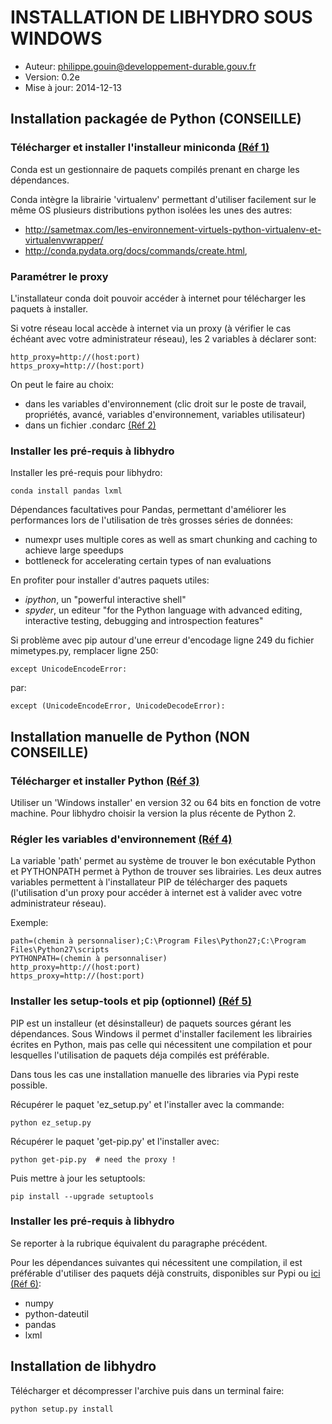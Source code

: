 INSTALLATION DE LIBHYDRO SOUS WINDOWS
===============================================================================

* Auteur: philippe.gouin@developpement-durable.gouv.fr
* Version: 0.2e
* Mise à jour: 2014-12-13

Installation packagée de Python (CONSEILLE)
-------------------------------------------------------------------------------
### Télécharger et installer l'installeur miniconda [(Réf 1)][1] ###

Conda est un gestionnaire de paquets compilés prenant en charge les dépendances.

Conda intègre la librairie 'virtualenv' permettant d'utiliser facilement
sur le même OS plusieurs distributions python isolées les unes des autres:

  * http://sametmax.com/les-environnement-virtuels-python-virtualenv-et-virtualenvwrapper/
  * http://conda.pydata.org/docs/commands/create.html,

### Paramétrer le proxy ####
L'installateur conda doit pouvoir accéder à internet pour télécharger les
paquets à installer.

Si votre réseau local accède à internet via un proxy (à vérifier le
cas échéant avec votre administrateur réseau), les 2 variables à déclarer sont:

    http_proxy=http://(host:port)
    https_proxy=http://(host:port)

On peut le faire au choix:

  * dans les variables d'environnement (clic droit sur le poste de travail,
    propriétés, avancé, variables d'environnement, variables utilisateur)
  * dans un fichier .condarc [(Réf 2)][2]

### Installer les pré-requis à libhydro ###
Installer les pré-requis pour libhydro:

    conda install pandas lxml

Dépendances facultatives pour Pandas, permettant d'améliorer les performances
lors de l'utilisation de très grosses séries de données:

  * numexpr uses multiple cores as well as smart chunking and caching to
    achieve large speedups
  * bottleneck for accelerating certain types of nan evaluations

En profiter pour installer d'autres paquets utiles:

  * _ipython_, un "powerful interactive shell"
  * _spyder_, un editeur "for the Python language with advanced editing,
    interactive testing, debugging and introspection features"

Si problème avec pip autour d'une erreur d'encodage ligne 249 du fichier
mimetypes.py, remplacer ligne 250:

    except UnicodeEncodeError:

par:

    except (UnicodeEncodeError, UnicodeDecodeError):

Installation manuelle de Python (NON CONSEILLE)
-------------------------------------------------------------------------------
### Télécharger et installer Python [(Réf 3)][3] ###

Utiliser un 'Windows installer' en version 32 ou 64 bits en fonction de votre
machine. Pour libhydro choisir la version la plus récente de Python 2.

### Régler les variables d'environnement [(Réf 4)][4] ###

La variable 'path' permet au système de trouver le bon exécutable Python et
PYTHONPATH permet à Python de trouver ses librairies.
Les deux autres variables permettent à l'installateur PIP de télécharger des
paquets (l'utilisation d'un proxy pour accéder à internet est à valider
avec votre administrateur réseau).

Exemple:

    path=(chemin à personnaliser);C:\Program Files\Python27;C:\Program Files\Python27\scripts
    PYTHONPATH=(chemin à personnaliser)
    http_proxy=http://(host:port)
    https_proxy=http://(host:port)

### Installer les setup-tools et pip (optionnel) [(Réf 5)][5] ###

PIP est un installeur (et désinstalleur) de paquets sources gérant les
dépendances. Sous Windows il permet d'installer facilement les librairies
écrites en Python, mais pas celle qui nécessitent une compilation et pour
lesquelles l'utilisation de paquets déja compilés est préférable.

Dans tous les cas une installation manuelle des libraries via Pypi reste
possible.

Récupérer le paquet 'ez_setup.py' et l'installer avec la commande:

    python ez_setup.py

Récupérer le paquet 'get-pip.py' et l'installer avec:

    python get-pip.py  # need the proxy !

Puis mettre à jour les setuptools:

    pip install --upgrade setuptools

### Installer les pré-requis à libhydro ###
Se reporter à la rubrique équivalent du paragraphe précédent.

Pour les dépendances suivantes qui nécessitent une compilation, il est
préférable d'utiliser des paquets déjà construits, disponibles sur Pypi ou
[ici (Réf 6)][6]:

  * numpy
  * python-dateutil
  * pandas
  * lxml

Installation de libhydro
-------------------------------------------------------------------------------
Télécharger et décompresser l'archive puis dans un terminal faire:

    python setup.py install

[1]: http://conda.pydata.org/miniconda.html "Miniconda"
[2]: http://conda.pydata.org/docs/config.html "Conda config"
[3]: https://www.python.org/download "Python download"
[4]: http://docs.python.org/2/using/windows.html "Python config windows"
[5]: http://www.pip-installer.org/en/latest/installing.html "Pip installer"
[6]: http://www.lfd.uci.edu/~gohlke/pythonlibs/ "Paquets python compilés pour Windows"
